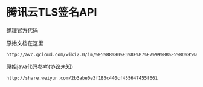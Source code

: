 腾讯云TLS签名API
===============

整理官方代码

原始文档在这里

    http://avc.qcloud.com/wiki2.0/im/%E5%B8%90%E5%8F%B7%E7%99%BB%E5%BD%95%E9%9B%86%E6%88%90/TLS%E5%90%8E%E5%8F%B0API%E4%BD%BF%E7%94%A8%E6%89%8B%E5%86%8C/TLS%E5%90%8E%E5%8F%B0API%E4%BD%BF%E7%94%A8%E6%89%8B%E5%86%8C.html

原始java代码参考(协议未知)

    http://share.weiyun.com/2b3abe0e3f185c440cf455647455f661
